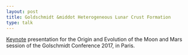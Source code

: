 ```yaml
---
layout: post
title: Goldschmidt &middot Heterogeneous Lunar Crust Formation
type: talk
---
```


[Keynote](https://goldschmidt.info/2017/abstracts/abstractView?id=2017003554)
presentation for the Origin and Evolution of the Moon and Mars session of the 
Golschmidt Conference 2017, in Paris.
